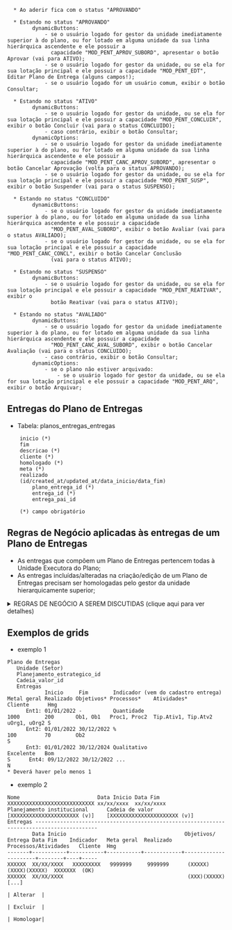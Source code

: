 ~~~  
  * Ao aderir fica com o status "APROVANDO"

  * Estando no status "APROVANDO"
        dynamicButtons: 
            - se o usuário logado for gestor da unidade imediatamente superior à do plano, ou for lotado em alguma unidade da sua linha hierárquica ascendente e ele possuir a 
              capacidade "MOD_PENT_APROV_SUBORD", apresentar o botão Aprovar (vai para ATIVO);
            - se o usuário logado for gestor da unidade, ou se ela for sua lotação principal e ele possuir a capacidade "MOD_PENT_EDT", Editar Plano de Entrega (alguns campos!);
            - se o usuário logado for um usuário comum, exibir o botão Consultar;

  * Estando no status "ATIVO"
        dynamicButtons:
            - se o usuário logado for gestor da unidade, ou se ela for sua lotação principal e ele possuir a capacidade "MOD_PENT_CONCLUIR", exibir o botão Concluir (vai para o status CONCLUIDO);
            - caso contrário, exibir o botão Consultar;
        dynamicOptions:
            - se o usuário logado for gestor da unidade imediatamente superior à do plano, ou for lotado em alguma unidade da sua linha hierárquica ascendente e ele possuir a 
              capacidade "MOD_PENT_CANC_APROV_SUBORD", apresentar o botão Cancelar Aprovação (volta para o status APROVANDO);
            - se o usuário logado for gestor da unidade, ou se ela for sua lotação principal e ele possuir a capacidade "MOD_PENT_SUSP", exibir o botão Suspender (vai para o status SUSPENSO);

  * Estando no status "CONCLUIDO"
        dynamicButtons:
            - se o usuário logado for gestor da unidade imediatamente superior à do plano, ou for lotado em alguma unidade da sua linha hierárquica ascendente e ele possuir a capacidade
              "MOD_PENT_AVAL_SUBORD", exibir o botão Avaliar (vai para o status AVALIADO);
            - se o usuário logado for gestor da unidade, ou se ela for sua lotação principal e ele possuir a capacidade "MOD_PENT_CANC_CONCL", exibir o botão Cancelar Conclusão 
              (vai para o status ATIVO);

  * Estando no status "SUSPENSO"
        dynamicButtons:
            - se o usuário logado for gestor da unidade, ou se ela for sua lotação principal e ele possuir a capacidade "MOD_PENT_REATIVAR", exibir o 
              botão Reativar (vai para o status ATIVO);

  * Estando no status "AVALIADO"
        dynamicButtons:
            - se o usuário logado for gestor da unidade imediatamente superior à do plano, ou for lotado em alguma unidade da sua linha hierárquica ascendente e ele possuir a capacidade
              "MOD_PENT_CANC_AVAL_SUBORD", exibir o botão Cancelar Avaliação (vai para o status CONCLUIDO);
            - caso contrário, exibir o botão Consultar;
        dynamicOptions:
            - se o plano não estiver arquivado: 
                - se o usuário logado for gestor da unidade, ou se ela for sua lotação principal e ele possuir a capacidade "MOD_PENT_ARQ", exibir o botão Arquivar;
~~~~ 

## Entregas do Plano de Entregas

- Tabela: planos_entregas_entregas

~~~
    inicio (*)
    fim
    descricao (*)
    cliente (*)
    homologado (*)
    meta (*)
    realizado
    (id/created_at/updated_at/data_inicio/data_fim)
        plano_entrega_id (*)
        entrega_id (*)
        entrega_pai_id

    (*) campo obrigatório
~~~

## Regras de Negócio aplicadas às entregas de um Plano de Entregas

- As entregas que compõem um Plano de Entregas pertencem todas à Unidade Executora do Plano;  
- As entregas incluídas/alteradas na criação/edição de um Plano de Entregas precisam ser homologadas pelo gestor da unidade hierarquicamente superior;

<details>
<summary>REGRAS DE NEGÓCIO A SEREM DISCUTIDAS (clique aqui para ver detalhes)</summary>
-   O gestor da unidade de execução **deverá também cadastrar, quando da elaboração do Plano de Entregas,** os tipos de "ocorrência" (ocorrências tradicionais, férias, cursos, etc) que não possuem meta, prazo ou cliente. Essas ocorrências poderão ser selecionadas pelos participantes quando da elaboração do plano de trabalho, com respectiva alocação, ao selecionar a opção: Não vinculada a entrega.
</details>

## Exemplos de grids

- exemplo 1

~~~
Plano de Entregas
   Unidade (Setor)
   Planejamento_estrategico_id
   Cadeia_valor_id
   Entregas
            Inicio     Fim        Indicador (vem do cadastro entrega) Metal geral Realizado Objetivos* Processos*    Atividades*          Cliente      Hmg
      Ent1: 01/01/2022 -          Quantidade                          1000        200       Ob1, Ob1   Proc1, Proc2  Tip.Ativ1, Tip.Atv2  uOrg1, uOrg2 S
      Ent2: 01/01/2022 30/12/2022 %                                   100         70        Ob2                                                        S
      Ent3: 01/01/2022 30/12/2024 Qualitativo                         Excelente   Bom                                                                  S      Ent4: 09/12/2022 30/12/2022 ...                                                                                                                  N
* Deverá haver pelo menos 1
~~~  

- exemplo 2

~~~
Nome                         Data Inicio Data Fim
XXXXXXXXXXXXXXXXXXXXXXXXXXXX xx/xx/xxxx  xx/xx/xxxx
Planejamento institucional      Cadeia de valor
[XXXXXXXXXXXXXXXXXXXXXX (v)]    [XXXXXXXXXXXXXXXXXXXXXX (v)]
Entregas ------------------------------------------------------------------------------------------
        Data Inicio                                      Objetivos/
Entrega Data Fim    Indicador   Meta geral  Realizado    Processos/Atividades   Cliente  Hmg  
-------+-----------+-----------+-----------+------------+----------------------+--------+----+-----
XXXXXX  XX/XX/XXXX   XXXXXXXXX   9999999     9999999      (XXXXX)(XXXX)(XXXXX)  XXXXXXX  (OK) 
XXXXXX  XX/XX/XXXX                                        (XXX)(XXXXX)                        [...]
                                                                                        | Alterar  |
                                                                                        | Excluir  |
                                                                                        | Homologar|
~~~  
